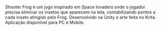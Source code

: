 Shooter Frog é um jogo inspirado em Space Invaders onde o jogador precisa eliminar os insetos que aparecem na tela, contabilizando pontos a cada inseto atingido pelo Frog.
Desenvolvido na Unity e arte feita no Krita.
Aplicação disponível para PC e Mobile.
